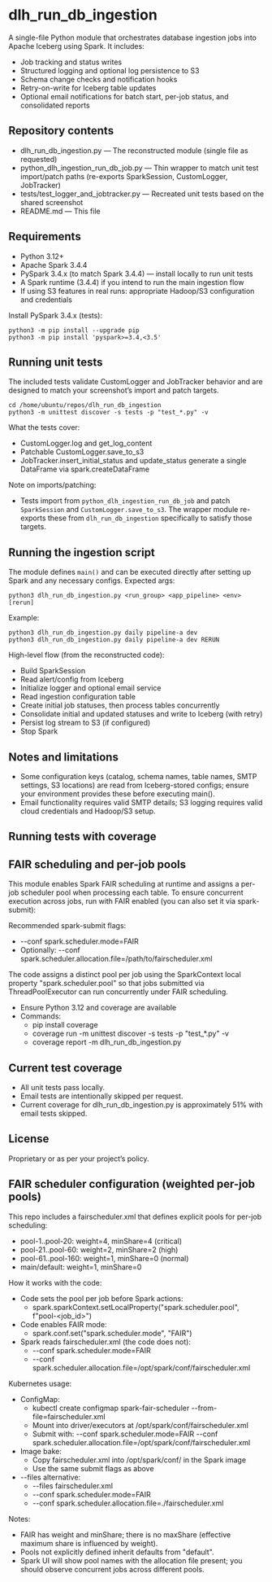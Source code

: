 # dlh_run_db_ingestion

A single-file Python module that orchestrates database ingestion jobs into Apache Iceberg using Spark. It includes:
- Job tracking and status writes
- Structured logging and optional log persistence to S3
- Schema change checks and notification hooks
- Retry-on-write for Iceberg table updates
- Optional email notifications for batch start, per-job status, and consolidated reports

## Repository contents

- dlh_run_db_ingestion.py — The reconstructed module (single file as requested)
- python_dlh_ingestion_run_db_job.py — Thin wrapper to match unit test import/patch paths (re-exports SparkSession, CustomLogger, JobTracker)
- tests/test_logger_and_jobtracker.py — Recreated unit tests based on the shared screenshot
- README.md — This file

## Requirements

- Python 3.12+
- Apache Spark 3.4.4
- PySpark 3.4.x (to match Spark 3.4.4) — install locally to run unit tests
- A Spark runtime (3.4.4) if you intend to run the main ingestion flow
- If using S3 features in real runs: appropriate Hadoop/S3 configuration and credentials

Install PySpark 3.4.x (tests):
```
python3 -m pip install --upgrade pip
python3 -m pip install 'pyspark>=3.4,<3.5'
```

## Running unit tests

The included tests validate CustomLogger and JobTracker behavior and are designed to match your screenshot’s import and patch targets.

```
cd /home/ubuntu/repos/dlh_run_db_ingestion
python3 -m unittest discover -s tests -p "test_*.py" -v
```

What the tests cover:
- CustomLogger.log and get_log_content
- Patchable CustomLogger.save_to_s3
- JobTracker.insert_initial_status and update_status generate a single DataFrame via spark.createDataFrame

Note on imports/patching:
- Tests import from `python_dlh_ingestion_run_db_job` and patch `SparkSession` and `CustomLogger.save_to_s3`. The wrapper module re-exports these from `dlh_run_db_ingestion` specifically to satisfy those targets.

## Running the ingestion script

The module defines `main()` and can be executed directly after setting up Spark and any necessary configs. Expected args:

```
python3 dlh_run_db_ingestion.py <run_group> <app_pipeline> <env> [rerun]
```

Example:
```
python3 dlh_run_db_ingestion.py daily pipeline-a dev
python3 dlh_run_db_ingestion.py daily pipeline-a dev RERUN
```

High-level flow (from the reconstructed code):
- Build SparkSession
- Read alert/config from Iceberg
- Initialize logger and optional email service
- Read ingestion configuration table
- Create initial job statuses, then process tables concurrently
- Consolidate initial and updated statuses and write to Iceberg (with retry)
- Persist log stream to S3 (if configured)
- Stop Spark

## Notes and limitations

- Some configuration keys (catalog, schema names, table names, SMTP settings, S3 locations) are read from Iceberg-stored configs; ensure your environment provides these before executing main().
- Email functionality requires valid SMTP details; S3 logging requires valid cloud credentials and Hadoop/S3 setup.

## Running tests with coverage
## FAIR scheduling and per-job pools

This module enables Spark FAIR scheduling at runtime and assigns a per-job scheduler pool when processing each table. To ensure concurrent execution across jobs, run with FAIR enabled (you can also set it via spark-submit):

Recommended spark-submit flags:
- --conf spark.scheduler.mode=FAIR
- Optionally: --conf spark.scheduler.allocation.file=/path/to/fairscheduler.xml

The code assigns a distinct pool per job using the SparkContext local property "spark.scheduler.pool" so that jobs submitted via ThreadPoolExecutor can run concurrently under FAIR scheduling.

- Ensure Python 3.12 and coverage are available
- Commands:
  - pip install coverage
  - coverage run -m unittest discover -s tests -p "test_*.py" -v
  - coverage report -m dlh_run_db_ingestion.py

## Current test coverage

- All unit tests pass locally.
- Email tests are intentionally skipped per request.
- Current coverage for dlh_run_db_ingestion.py is approximately 51% with email tests skipped.

## License

Proprietary or as per your project’s policy. 
## FAIR scheduler configuration (weighted per-job pools)

This repo includes a fairscheduler.xml that defines explicit pools for per-job scheduling:
- pool-1..pool-20: weight=4, minShare=4 (critical)
- pool-21..pool-60: weight=2, minShare=2 (high)
- pool-61..pool-160: weight=1, minShare=0 (normal)
- main/default: weight=1, minShare=0

How it works with the code:
- Code sets the pool per job before Spark actions:
  - spark.sparkContext.setLocalProperty("spark.scheduler.pool", f"pool-&lt;job_id&gt;")
- Code enables FAIR mode:
  - spark.conf.set("spark.scheduler.mode", "FAIR")
- Spark reads fairscheduler.xml (the code does not):
  - --conf spark.scheduler.mode=FAIR
  - --conf spark.scheduler.allocation.file=/opt/spark/conf/fairscheduler.xml

Kubernetes usage:
- ConfigMap:
  - kubectl create configmap spark-fair-scheduler --from-file=fairscheduler.xml
  - Mount into driver/executors at /opt/spark/conf/fairscheduler.xml
  - Submit with:
    --conf spark.scheduler.mode=FAIR
    --conf spark.scheduler.allocation.file=/opt/spark/conf/fairscheduler.xml
- Image bake:
  - Copy fairscheduler.xml into /opt/spark/conf/ in the Spark image
  - Use the same submit flags as above
- --files alternative:
  - --files fairscheduler.xml
  - --conf spark.scheduler.mode=FAIR
  - --conf spark.scheduler.allocation.file=./fairscheduler.xml

Notes:
- FAIR has weight and minShare; there is no maxShare (effective maximum share is influenced by weight).
- Pools not explicitly defined inherit defaults from "default".
- Spark UI will show pool names with the allocation file present; you should observe concurrent jobs across different pools.
